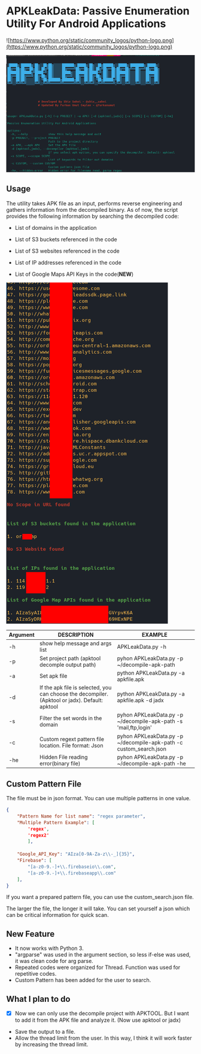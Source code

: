 # APKLeakData: Passive Enumeration Utility For Android Applications

![https://www.python.org/static/community_logos/python-logo.png](https://www.python.org/static/community_logos/python-logo.png) 


![](image/apkleakdata_info.png)

## Usage
The utility takes APK file as an input, performs reverse engineering and gathers information from the decompiled binary. As of now, the script provides the following information by searching the decompiled code:

* List of domains in the application

* List of S3 buckets referenced in the code

* List of S3 websites referenced in the code

* List of IP addresses referenced in the code

* List of Google Maps API Keys in the code(**NEW**)

![](image/apkleakdata_preview.png)

| Argument   | DESCRIPTION   | EXAMPLE 
|---|---| --- |
| -h  | show help message and args list  | APKLeakData.py -h    |
| -p  | Set project path (apktool decomple output path)  |   pyhon APKLeakData.py -p ~/decompile-apk-path  |
| -a | Set apk file | python APKLeakData.py -a apkfile.apk
| -d | If the apk file is selected, you can choose the decompiler. (Apktool or jadx). Default: apktool | python APKLeakData.py -a apkfile.apk -d jadx
| -s  | Filter the set words in the domain  |   pyhon APKLeakData.py -p ~/decompile-apk-path -s 'mail,ftp,login'  |
|  -c |  Custom regext pattern file location. File format: Json |  pyhon APKLeakData.py -p ~/decompile-apk-path -c custom_search.json   |
| -he | Hidden File reading error(binary file) | pyhon APKLeakData.py -p ~/decompile-apk-path -he |

## Custom Pattern File
The file must be in json format. You can use multiple patterns in one value. 

```json
{
    "Pattern Name for list name": "regex parameter",
    "Multiple Pattern Example": [
        'regex',
        'regex2'
        ],
	
    "Google_API_Key": "AIza[0-9A-Za-z\\-_]{35}",
    "Firebase": [
		"[a-z0-9.-]+\\.firebaseio\\.com",
		"[a-z0-9.-]+\\.firebaseapp\\.com"
	],
}
```
If you want a prepared pattern file, you can use the custom_search.json file.

The larger the file, the longer it will take. You can set yourself a json which can be critical information for quick scan.

## New Feature
- It now works with Python 3.
- "argparse" was used in the argument section, so less if-else was used, it was clean code for arg parse.
- Repeated codes were organized for Thread. Function was used for repetitive codes.
- Custom Pattern has been added for the user to search.

## What I plan to do
- [X] Now we can only use the decompile project with APKTOOL. But I want to add it from the APK file and analyze it. (Now use apktool or jadx)
- Save the output to a file.
- Allow the thread limit from the user. In this way, I think it will work faster by increasing the thread limit.